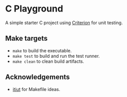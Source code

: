 # C Playground

A simple starter C project using [Criterion](https://github.com/Snaipe/Criterion) for unit testing.

## Make targets

* `make` to build the executable.
* `make test` to build and run the test runner.
* `make clean` to clean build artifacts.

## Acknowledgements

* [itiut](https://gist.github.com/itiut/102bbe0db7dea0472fafc468990003da) for Makefile ideas.
